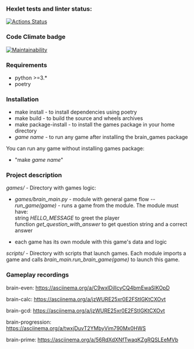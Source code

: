### Hexlet tests and linter status:
[![Actions Status](https://github.com/DizzyProtos/python-project-lvl1/workflows/hexlet-check/badge.svg)](https://github.com/DizzyProtos/python-project-lvl1/actions)

### Code Climate badge
[![Maintainability](https://api.codeclimate.com/v1/badges/00dbf89aa693fe6a786c/maintainability)](https://codeclimate.com/github/DizzyProtos/python-project-lvl1/maintainability)


### Requirements
- python >=3.*
- poetry

### Installation
- make install - to install dependencies using poetry
- make build - to build the source and wheels archives
- make package-install - to install the games package in your home directory
- *game name* - to run any game after installing the brain_games package

You can run any game without installing games package:
- "make *game name*"


### Project description
*games/* - Directory with games logic:
- *games/brain_main.py* - module with general game flow
-- *run_game(game)* - runs a game from the module. The module must have: <br/>
    string *HELLO_MESSAGE* to greet the player <br/>
    function *get_question_with_answer* to get question string and a correct answer

- each game has its own module with this game's data and logic

*scripts/* - Directory with scripts that launch games. Each module imports a game and calls *brain_main.run_brain_game(game)* to launch this game.



### Gameplay recordings

brain-even:
https://asciinema.org/a/C9wxIDjlIcyCQ4bmEwaSlKOpD

brain-calc:
https://asciinema.org/a/jzWURE25xr0E2FStIGKtCXOvt

brain-gcd:
https://asciinema.org/a/jzWURE25xr0E2FStIGKtCXOvt

brain-progression:
https://asciinema.org/a/twxjDuvT2YMbyVim790Mx0HWS

brain-prime:
https://asciinema.org/a/56RdXdXNfTwaqKZgRQSLEeMVb